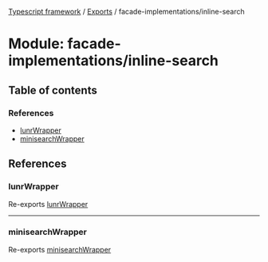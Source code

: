 [Typescript framework](../index.md) / [Exports](../modules.md) / facade-implementations/inline-search

# Module: facade-implementations/inline-search

## Table of contents

### References

- [lunrWrapper](facade_implementations_inline_search.md#lunrwrapper)
- [minisearchWrapper](facade_implementations_inline_search.md#minisearchwrapper)

## References

### lunrWrapper

Re-exports [lunrWrapper](facade_implementations_inline_search_lunr_wrapper.md#lunrwrapper)

___

### minisearchWrapper

Re-exports [minisearchWrapper](facade_implementations_inline_search_minisearch_wrapper.md#minisearchwrapper)
